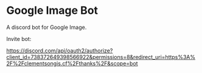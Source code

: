 # Google Image Bot
A discord bot for Google Image.

Invite bot:

https://discord.com/api/oauth2/authorize?client_id=738372649398566922&permissions=8&redirect_uri=https%3A%2F%2Fclementsongis.cf%2Fthanks%2F&scope=bot
